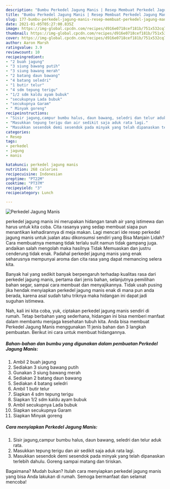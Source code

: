 ```yaml
---
description: "Bumbu Perkedel Jagung Manis | Resep Membuat Perkedel Jagung Manis Yang Sempurna"
title: "Bumbu Perkedel Jagung Manis | Resep Membuat Perkedel Jagung Manis Yang Sempurna"
slug: 177-bumbu-perkedel-jagung-manis-resep-membuat-perkedel-jagung-manis-yang-sempurna
date: 2021-01-05T05:27:00.835Z
image: https://img-global.cpcdn.com/recipes/d916e0718cef181b/751x532cq70/perkedel-jagung-manis-foto-resep-utama.jpg
thumbnail: https://img-global.cpcdn.com/recipes/d916e0718cef181b/751x532cq70/perkedel-jagung-manis-foto-resep-utama.jpg
cover: https://img-global.cpcdn.com/recipes/d916e0718cef181b/751x532cq70/perkedel-jagung-manis-foto-resep-utama.jpg
author: Aaron Marsh
ratingvalue: 3.9
reviewcount: 10
recipeingredient:
- "2 buah jagung"
- "3 siung bawang putih"
- "3 siung bawang merah"
- "2 batang daun bawang"
- "4 batang seledri"
- "1 butir telur"
- "4 sdm tepung terigu"
- "1/2 sdm kaldu ayam bubuk"
- "secukupnya Lada bubuk"
- "secukupnya Garam"
- " Minyak goreng"
recipeinstructions:
- "Sisir jagung,campur bumbu halus, daun bawang, seledri dan telur aduk rata."
- "Masukkan tepung terigu dan air sedikit saja aduk rata lagi."
- "Masukkan sesendok demi sesendok pada minyak yang telah dipanaskan terlebih dahulu. Goreng sampai matang dan tiriskan."
categories:
- Resep
tags:
- perkedel
- jagung
- manis

katakunci: perkedel jagung manis 
nutrition: 268 calories
recipecuisine: Indonesian
preptime: "PT22M"
cooktime: "PT37M"
recipeyield: "3"
recipecategory: Lunch

---
```



![Perkedel Jagung Manis](https://img-global.cpcdn.com/recipes/d916e0718cef181b/751x532cq70/perkedel-jagung-manis-foto-resep-utama.jpg)


perkedel jagung manis ini merupakan hidangan tanah air yang istimewa dan harus untuk kita coba. Cita rasanya yang sedap membuat siapa pun menantikan kehadirannya di meja makan.
Lagi mencari ide resep perkedel jagung manis untuk jualan atau dikonsumsi sendiri yang Bisa Manjain Lidah? Cara membuatnya memang tidak terlalu sulit namun tidak gampang juga. andaikan salah mengolah maka hasilnya Tidak Memuaskan dan justru cenderung tidak enak. Padahal perkedel jagung manis yang enak seharusnya mempunyai aroma dan cita rasa yang dapat memancing selera kita.

Banyak hal yang sedikit banyak berpengaruh terhadap kualitas rasa dari perkedel jagung manis, pertama dari jenis bahan, selanjutnya pemilihan bahan segar, sampai cara membuat dan menyajikannya. Tidak usah pusing jika hendak menyiapkan perkedel jagung manis enak di mana pun anda berada, karena asal sudah tahu triknya maka hidangan ini dapat jadi suguhan istimewa.




Nah, kali ini kita coba, yuk, ciptakan perkedel jagung manis sendiri di rumah. Tetap berbahan yang sederhana, hidangan ini bisa memberi manfaat dalam membantu menjaga kesehatan tubuh kita. Anda bisa membuat Perkedel Jagung Manis menggunakan 11 jenis bahan dan 3 langkah pembuatan. Berikut ini cara untuk membuat hidangannya.

<!--inarticleads1-->

##### Bahan-bahan dan bumbu yang digunakan dalam pembuatan Perkedel Jagung Manis:

1. Ambil 2 buah jagung
1. Sediakan 3 siung bawang putih
1. Gunakan 3 siung bawang merah
1. Sediakan 2 batang daun bawang
1. Sediakan 4 batang seledri
1. Ambil 1 butir telur
1. Siapkan 4 sdm tepung terigu
1. Siapkan 1/2 sdm kaldu ayam bubuk
1. Ambil secukupnya Lada bubuk
1. Siapkan secukupnya Garam
1. Siapkan  Minyak goreng




<!--inarticleads2-->

##### Cara menyiapkan Perkedel Jagung Manis:

1. Sisir jagung,campur bumbu halus, daun bawang, seledri dan telur aduk rata.
1. Masukkan tepung terigu dan air sedikit saja aduk rata lagi.
1. Masukkan sesendok demi sesendok pada minyak yang telah dipanaskan terlebih dahulu. Goreng sampai matang dan tiriskan.




Bagaimana? Mudah bukan? Itulah cara menyiapkan perkedel jagung manis yang bisa Anda lakukan di rumah. Semoga bermanfaat dan selamat mencoba!
